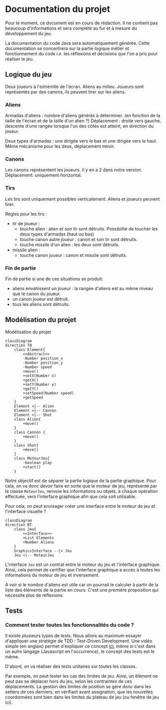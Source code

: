 # Documentation du projet

Pour le moment, ce document est en cours de rédaction. Il ne contient pas beaucoup d'informations et sera complété au fur et à mesure du développement du jeu.

La documentation du code Java sera automatiquement générée. Cette documentation se concentrera sur la partie logique métier et fonctionnement du code $i.e.$ les réflexions et décisions que l'on a pris pour réaliser le jeu.

## Logique du jeu

Deux joueurs à l'extrémité de l'écran.
Aliens au milieu.
Joueurs sont représentés par des canons, ils peuvent tirer sur les aliens.

### Aliens

Armadas d'aliens : nombre d'aliens générés à déterminer. (en fonction de la taille de l'écran et de la taille d'un alien ?)
Déplacement : droite vers gauche, descente d'une rangée lorsque l'un des côtés est atteint, en direction du joueur.

Deux types d'armadas : une dirigée vers le bas et une dirigée vers le haut. Même mécanisme pour les deux, déplacement miroir.

### Canons

Les canons représentent les joueurs. Il y en a 2 dans notre version.
Déplacement: uniquement horizontal.

### Tirs

Les tirs sont uniquement possibles verticalement.
Aliens et joueurs peuvent tirer.

Règles pour les tirs :

- tir de joueur :
  - touche alien : alien et son tir sont détruits. Possibilité de toucher les deux types d'armadas (haut ou bas)
  - touche canon autre joueur : canon et son tir sont détruits.
  - touche missile d'un alien : les deux sont détruits.
- missile alien :
  - touche canon joueur : canon et missile sont détruits.

### Fin de partie

Fin de partie si une de ces situations se produit:

- aliens envahissent un joueur : la rangée d'aliens est au même niveau que le canon du joueur.
- un canon joueur est détruit.
- tous les aliens sont détruits.

## Modélisation du projet

Modélisation du projet

```mermaid
classDiagram
direction TB
    class Element{
        <<Abstract>>
        -Number position_x
        -Number position_y
        -Number speed
        +move()
        +setX(Number x)
        +getX()
        +setY(Number y)
        +getY()
        +setSpeed(Number speed)
        +getSpeed
    }
    Element <|-- Alien
    Element <|-- Cannon
    Element <|-- Shot
    class Alien{
        +move()
    }
    class Cannon {
        +move()
    }
    class Shot{
        +move()
    }
    class MoteurJeu{
        -boolean play
        +start()
    }
```

Notre objectif est de séparer la partie logique de la partie graphique. Pour cela, on va donc devoir faire en sorte que le moteur de jeu, représenté par la classe `MoteurJeu`, renvoie les informations ou objets, à chaque opération effectuée, vers l'interface graphique afin que cela soit utilisable.

Pour cela, on peut envisager créer une interface entre le moteur de jeu et l'interface visuelle ?

```mermaid
classDiagram
direction BT
    class Jeu{
        <<Interface>>
        +List Elements
        +Number Aliens
    }
    GraphicsInterface --|> Jeu
    Jeu <|-- MoteurJeu
```

L'interface `Jeu` est un contrat entre le moteur du jeu et l'interface graphique. Ainsi, cela permet de certifier que l'interface graphique a accès à toutes les informations du moteur de jeu et inversement.

A voir si le nombre d'aliens est utile car on pourrait le calculer à partir de la liste des éléments de la partie en cours. C'est une première proposition qui nécessite plus de réflexions.

## Tests

### Comment tester toutes les fonctionnalités du code ?

Il existe plusieurs types de tests. Nous allons au maximum essayer d'appliquer une stratégie de TDD : Test-Driven Development.
Une vidéo simple (en anglais) permet d'expliquer ce concept [ici](https://www.youtube.com/watch?v=Jv2uxzhPFl4&pp=ugMICgJmchABGAE%3D), même si c'est dans un autre langage (Javascript en l'occurrence), le concept des tests est le même.

D'abord, on va réaliser des tests unitaires sur toutes les classes.

Par exemple, on peut tester les cas des limites de jeu. Ainsi, un élément ne peut pas se déplacer hors du jeu, selon les contraintes de ces déplacements.
La gestion des limites de position se gère donc dans les setters de ces derniers, en vérifiant avant assignation, que les nouvelles coordonnées sont bien dans les limites du plateau de jeu (ou fenêtre de jeu ici).
